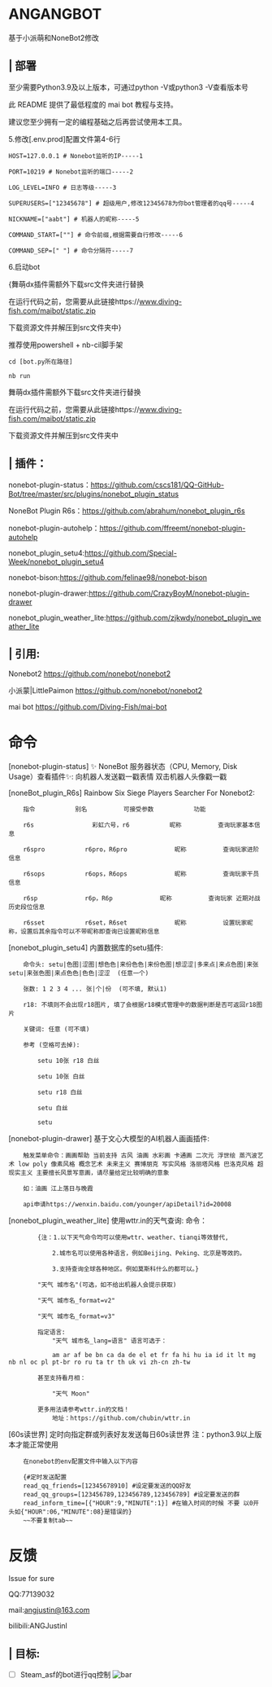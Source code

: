 # ANGANGBOT
基于小派萌和NoneBot2修改

## | 部署

至少需要Python3.9及以上版本，可通过python -V或python3 -V查看版本号

此 README 提供了最低程度的 mai bot 教程与支持。

建议您至少拥有一定的编程基础之后再尝试使用本工具。






5.修改[.env.prod]配置文件第4-6行
    
    HOST=127.0.0.1 # Nonebot监听的IP-----1
    
    PORT=10219 # Nonebot监听的端口-----2
    
    LOG_LEVEL=INFO # 日志等级-----3
    
    SUPERUSERS=["12345678"] # 超级用户,修改12345678为你bot管理者的qq号-----4
    
    NICKNAME=["aabt"] # 机器人的昵称-----5
    
    COMMAND_START=[""] # 命令前缀,根据需要自行修改-----6
    
    COMMAND_SEP=[" "] # 命令分隔符-----7

6.启动bot

{舞萌dx插件需额外下载src文件夹进行替换

在运行代码之前，您需要从此链接https://www.diving-fish.com/maibot/static.zip

下载资源文件并解压到src文件夹中}

推荐使用powershell + nb-cil脚手架

    cd [bot.py所在路径]

    nb run


舞萌dx插件需额外下载src文件夹进行替换

在运行代码之前，您需要从此链接https://www.diving-fish.com/maibot/static.zip

下载资源文件并解压到src文件夹中

## | 插件：
nonebot-plugin-status：https://github.com/cscs181/QQ-GitHub-Bot/tree/master/src/plugins/nonebot_plugin_status

NoneBot Plugin R6s：https://github.com/abrahum/nonebot_plugin_r6s

nonebot-plugin-autohelp：https://github.com/ffreemt/nonebot-plugin-autohelp

nonebot_plugin_setu4:https://github.com/Special-Week/nonebot_plugin_setu4

nonebot-bison:https://github.com/felinae98/nonebot-bison

nonebot-plugin-drawer:https://github.com/CrazyBoyM/nonebot-plugin-drawer

nonebot_plugin_weather_lite:https://github.com/zjkwdy/nonebot_plugin_weather_lite

## | 引用:
Nonebot2                  https://github.com/nonebot/nonebot2

小派蒙|LittlePaimon       https://github.com/nonebot/nonebot2

mai bot                   https://github.com/Diving-Fish/mai-bot


# 命令
[nonebot-plugin-status]
    ✨ NoneBot 服务器状态（CPU, Memory, Disk Usage）查看插件✨:
        向机器人发送戳一戳表情
        双击机器人头像戳一戳

[noneBot_plugin_R6s]
    Rainbow Six Siege Players Searcher For Nonebot2:
    
        指令	         别名	         可接受参数	         功能

        r6s	               彩虹六号，r6	         昵称	         查询玩家基本信息

        r6spro	         r6pro，R6pro	         昵称	         查询玩家进阶信息

        r6sops	         r6ops，R6ops	         昵称	         查询玩家干员信息

        r6sp	         r6p，R6p	         昵称	         查询玩家 近期对战 历史段位信息

        r6sset	         r6set，R6set	         昵称	         设置玩家昵称，设置后其余指令可以不带昵称即查询已设置昵称信息

[nonebot_plugin_setu4]
    内置数据库的setu插件:

        命令头: setu|色图|涩图|想色色|来份色色|来份色图|想涩涩|多来点|来点色图|来张setu|来张色图|来点色色|色色|涩涩  (任意一个)

        张数: 1 2 3 4 ... 张|个|份  (可不填, 默认1)

        r18: 不填则不会出现r18图片, 填了会根据r18模式管理中的数据判断是否可返回r18图片

        关键词: 任意 (可不填)

        参考 (空格可去掉):   

            setu 10张 r18 白丝

            setu 10张 白丝
    
            setu r18 白丝
    
            setu 白丝
    
            setu

[nonebot-plugin-drawer]
    基于文心大模型的AI机器人画画插件:
        
        触发菜单命令：画画帮助 当前支持 古风 油画 水彩画 卡通画 二次元 浮世绘 蒸汽波艺术 low poly 像素风格 概念艺术 未来主义 赛博朋克 写实风格 洛丽塔风格 巴洛克风格 超现实主义 主要擅长风景写意画，请尽量给定比较明确的意象

        如：油画 江上落日与晚霞

        api申请https://wenxin.baidu.com/younger/apiDetail?id=20008

[nonebot_plugin_weather_lite]
    使用wttr.in的天气查询:
        命令：

            {注：1.以下天气命令均可以使用wttr、weather、tianqi等效替代,

                2.城市名可以使用各种语言，例如Beijing、Peking、北京是等效的。

                3.支持查询全球各种地区。例如莫斯科什么的都可以。}

            "天气 城市名"(可选，如不给出机器人会提示获取)

            "天气 城市名_format=v2"

            "天气 城市名_format=v3"

            指定语言:
                "天气 城市名_lang=语言" 语言可选于：

                am ar af be bn ca da de el et fr fa hi hu ia id it lt mg nb nl oc pl pt-br ro ru ta tr th uk vi zh-cn zh-tw

            甚至支持看月相：

                "天气 Moon"

            更多用法请参考wttr.in的文档！
                地址：https://github.com/chubin/wttr.in

[60s读世界]
    定时向指定群或列表好友发送每日60s读世界
        注：python3.9以上版本才能正常使用

        在nonebot的env配置文件中输入以下内容

        {#定时发送配置
        read_qq_friends=[12345678910] #设定要发送的QQ好友
        read_qq_groups=[123456789,123456789,123456789] #设定要发送的群
        read_inform_time=[{"HOUR":9,"MINUTE":1}] #在输入时间的时候 不要 以0开头如{"HOUR":06,"MINUTE":08}是错误的}
        ~~不要复制tab~~


# 反馈

Issue for sure

QQ:77139032

mail:angjustin@163.com

bilibili:ANGJustinl










## | 目标:
- [ ] Steam_asf的bot进行qq控制 <img src="https://progress-bar.dev/0/" alt="bar">
